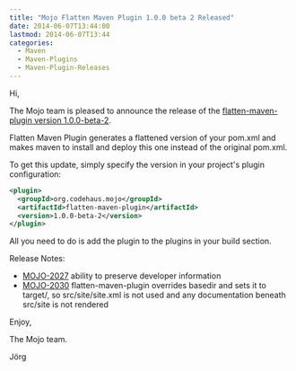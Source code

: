 ```yaml
---
title: "Mojo Flatten Maven Plugin 1.0.0 beta 2 Released"
date: 2014-06-07T13:44:00
lastmod: 2014-06-07T13:44
categories:
  - Maven
  - Maven-Plugins
  - Maven-Plugin-Releases
---
```

Hi,

The Mojo team is pleased to announce the release of the 
[flatten-maven-plugin version 1.0.0-beta-2](http://mojo.codehaus.org/flatten-maven-plugin/).

Flatten Maven Plugin generates a flattened version of your pom.xml and makes maven to install
and deploy this one instead of the original pom.xml.

To get this update, simply specify the version in your project's plugin configuration:

```xml
<plugin>
  <groupId>org.codehaus.mojo</groupId>
  <artifactId>flatten-maven-plugin</artifactId>
  <version>1.0.0-beta-2</version>
</plugin>
```

<!-- more -->

All you need to do is add the plugin to the plugins in your build section.

Release Notes:

* [MOJO-2027](https://issues.apache.org/jira/browse/MOJO-2027) ability to preserve developer information
* [MOJO-2030](https://issues.apache.org/jira/browse/MOJO-2030) flatten-maven-plugin overrides basedir and sets it to target/, so src/site/site.xml is not used and any documentation beneath src/site is not rendered

Enjoy,

The Mojo team.

Jörg 

